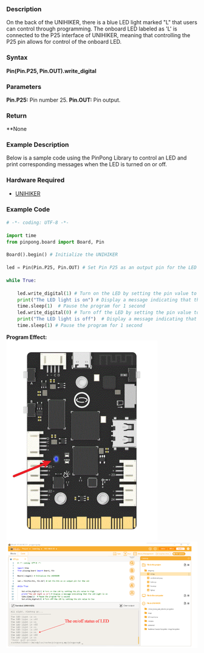 ### **Description**
On the back of the UNIHIKER, there is a blue LED light marked "L" that users can control through programming.
The onboard LED labeled as 'L' is connected to the P25 interface of UNIHIKER, meaning that controlling the P25 pin allows for control of the onboard LED.
### **Syntax**
**Pin(Pin.P25, Pin.OUT).write_digital**
### **Parameters**
**Pin.P25:** Pin number 25. 
**Pin.OUT:** Pin output. 
### **Return**
**None
### **Example Description**
Below is a sample code using the PinPong Library to control an LED and print corresponding messages when the LED is turned on or off.
### **Hardware Required**

- [UNIHIKER](https://www.dfrobot.com/product-2691.html)
### **Example Code**
```python
# -*- coding: UTF-8 -*-

import time
from pinpong.board import Board, Pin

Board().begin() # Initialize the UNIHIKER

led = Pin(Pin.P25, Pin.OUT) # Set Pin P25 as an output pin for the LED

while True:
   
    led.write_digital(1) # Turn on the LED by setting the pin value to high
    print("The LED light is on") # Display a message indicating that the LED light is on 
    time.sleep(1)  # Pause the program for 1 second
    led.write_digital(0) # Turn off the LED by setting the pin value to low
    print("The LED light is off")  # Display a message indicating that the LED light is off
    time.sleep(1) # Pause the program for 1 second
```
**Program Effect:**
![](img/1_L_LED_/1717470438843-7704798b-8da6-4d59-9e65-f6301fe445fa.gif)
![image.png](img/1_L_LED_/1722825383752-f9876273-6251-40a1-a841-5a034e186b05.png)
